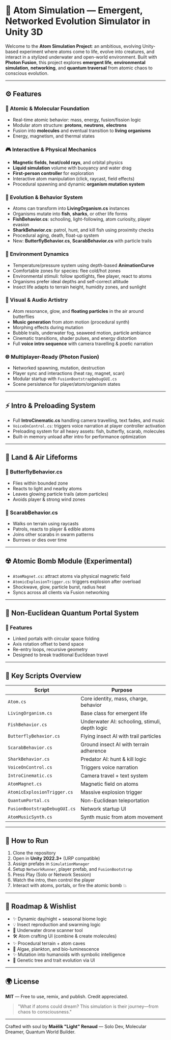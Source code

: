 # 🌌 Atom Simulation — Emergent, Networked Evolution Simulator in Unity 3D

Welcome to the **Atom Simulation Project**: an ambitious, evolving Unity-based experiment where atoms come to life, evolve into creatures, and interact in a stylized underwater and open-world environment. Built with **Photon Fusion**, this project explores **emergent life**, **environmental simulation**, **networking**, and **quantum traversal** from atomic chaos to conscious evolution.

---

## ⚙️ Features

### 🔬 Atomic & Molecular Foundation
- Real-time atomic behavior: mass, energy, fusion/fission logic
- Modular atom structure: **protons**, **neutrons**, **electrons**
- Fusion into **molecules** and eventual transition to **living organisms**
- Energy, magnetism, and thermal states

### 🎮 Interactive & Physical Mechanics
- **Magnetic fields**, **heat/cold rays**, and orbital physics
- **Liquid simulation** volume with buoyancy and water drag
- **First-person controller** for exploration
- Interactive atom manipulation (click, raycast, field effects)
- Procedural spawning and dynamic **organism mutation system**

### 🧪 Evolution & Behavior System
- Atoms can transform into **LivingOrganism.cs** instances
- Organisms mutate into **fish**, **sharks**, or other life forms
- **FishBehavior.cs**: schooling, light-following, atom curiosity, player evasion
- **SharkBehavior.cs**: patrol, hunt, and kill fish using proximity checks
- Procedural aging, death, float-up system
- New: **ButterflyBehavior.cs**, **ScarabBehavior.cs** with particle trails

### 🌿 Environment Dynamics
- Temperature/pressure system using depth-based **AnimationCurve**
- Comfortable zones for species: flee cold/hot zones
- Environmental stimuli: follow spotlights, flee player, react to atoms
- Organisms prefer ideal depths and self-correct altitude
- Insect life adapts to terrain height, humidity zones, and sunlight

### 🌊 Visual & Audio Artistry
- Atom resonance, glow, and **floating particles** in the air around butterflies
- **Music generation** from atom motion (procedural synth)
- Morphing effects during mutation
- Bubble trails, underwater fog, seaweed motion, particle ambiance
- Cinematic transitions, shader pulses, and energy distortion
- Full **voice intro sequence** with camera travelling & poetic narration

### 🌐 Multiplayer-Ready (Photon Fusion)
- Networked spawning, mutation, destruction
- Player sync and interactions (heat ray, magnet, scan)
- Modular startup with `FusionBootstrapDebugGUI.cs`
- Scene persistence for player/atom/organism states

---

## ⚡️ Intro & Preloading System
- Full **IntroCinematic.cs** handling camera travelling, text fades, and music
- `VoiceOnControl.cs`: triggers voice narration at player controller activation
- Preloading system for all heavy assets: fish, butterfly, scarab, molecules
- Built-in memory unload after intro for performance optimization

---

## 🐻 Land & Air Lifeforms

### 🐜 ButterflyBehavior.cs
- Flies within bounded zone
- Reacts to light and nearby atoms
- Leaves glowing particle trails (atom particles)
- Avoids player & strong wind zones

### 🦏 ScarabBehavior.cs
- Walks on terrain using raycasts
- Patrols, reacts to player & edible atoms
- Joins other scarabs in swarm patterns
- Burrows or dies over time

---

## ☢️ Atomic Bomb Module (Experimental)
- `AtomMagnet.cs`: attract atoms via physical magnetic field
- `AtomicExplosionTrigger.cs`: triggers explosion after overload
- Shockwave, glow, particle burst, radius heat
- Syncs across all clients via Fusion networking

---

## 🔮 Non-Euclidean Quantum Portal System

### 🚀 Features
- Linked portals with circular space folding
- Axis rotation offset to bend space
- Re-entry loops, recursive geometry
- Designed to break traditional Euclidean travel

---

## 📁 Key Scripts Overview

| Script                       | Purpose                                        |
|-----------------------------|------------------------------------------------|
| `Atom.cs`                   | Core identity, mass, charge, behavior          |
| `LivingOrganism.cs`         | Base class for emergent life                  |
| `FishBehavior.cs`           | Underwater AI: schooling, stimuli, depth logic |
| `ButterflyBehavior.cs`      | Flying insect AI with trail particles         |
| `ScarabBehavior.cs`         | Ground insect AI with terrain adherence       |
| `SharkBehavior.cs`          | Predator AI: hunt & kill logic                |
| `VoiceOnControl.cs`         | Triggers voice narration                      |
| `IntroCinematic.cs`         | Camera travel + text system                   |
| `AtomMagnet.cs`             | Magnetic field on atoms                       |
| `AtomicExplosionTrigger.cs` | Massive explosion trigger                     |
| `QuantumPortal.cs`          | Non-Euclidean teleportation                   |
| `FusionBootstrapDebugGUI.cs`| Network startup UI                            |
| `AtomMusicSynth.cs`         | Synth music from atom movement                |

---

## 🚀 How to Run

1. Clone the repository
2. Open in **Unity 2022.3+** (URP compatible)
3. Assign prefabs in `SimulationManager`
4. Setup `NetworkRunner`, player prefab, and `FusionBootstrap`
5. Press Play (Solo or Network Session)
6. Watch the intro, then control the player
7. Interact with atoms, portals, or fire the atomic bomb 💥

---

## 🌇 Roadmap & Wishlist

- ✨ Dynamic day/night + seasonal biome logic
- 💡 Insect reproduction and swarming logic
- 🚀 Underwater drone scanner tool
- 🛠️ Atom crafting UI (combine & create molecules)
- ✨ Procedural terrain + atom caves
- 🌿 Algae, plankton, and bio-luminescence
- ✨ Mutation into humanoids with symbolic intelligence
- 🚀 Genetic tree and trait evolution via UI

---

## 🌍 License
**MIT** — Free to use, remix, and publish. Credit appreciated.

> "What if atoms could dream? This simulation is their journey—from chaos to consciousness."

---

Crafted with soul by **Maëlik "Light" Renaud** — Solo Dev, Molecular Dreamer, Quantum World Builder.

